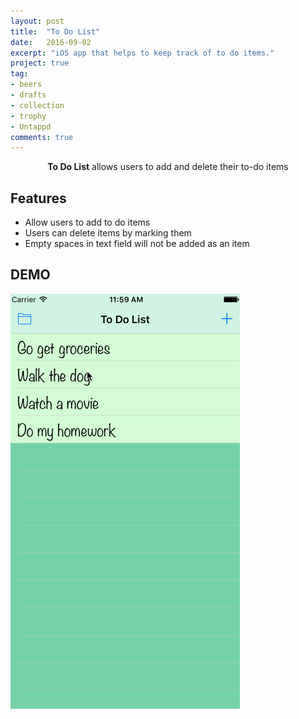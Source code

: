 ```yaml
---
layout: post
title:  "To Do List"
date:   2016-09-02
excerpt: "iOS app that helps to keep track of to do items."
project: true
tag:
- beers
- drafts
- collection
- trophy
- Untappd
comments: true
---
```


<center><b>To Do List</b> allows users to add and delete their to-do items</center>

## Features
- Allow users to add to do items
- Users can delete items by marking them
- Empty spaces in text field will not be added as an item

## DEMO

![ToDO App](https://github.com/kylietramle/ToDoList/blob/master/todolist_capture.gif)